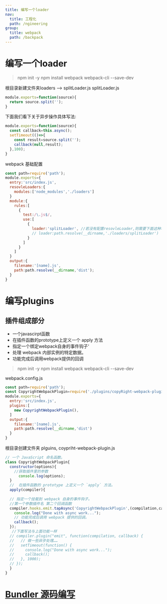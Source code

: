 ```yaml
---
title: 编写一个loader
nav:
  title: 工程化
  path: /ngineering
group:
  title: webpack
  path: /backpack
---
```

# 编写一个loader
> npm init -y
> npm install webpack webpack-cli --save-dev

根目录新建文件夹loaders --> splitLoader.js
splitLoader.js
```javascript
module.exports=function(source){
  return source.split('');
}
```

下面我们看下关于异步操作具体写法:
```javascript
module.exports=function(source){
  const callback=this.async();
  setTimeout(()=>{
    const result=source.split('');
    callback(null,result);
  },100);
}
```
webpack 基础配置
```javascript
const path=require('path');
module.exports={
  entry:'src/index.js',
  resovleLoaders:{
    modules:['node_modules','./loaders']
  }
  module:{
    rules:[
      {
        test:/\.js$/,
        use:[
          {
            loader:'splitLoader', //若没有配置resovleLoader,则需要下面这种写法 
            // loader:path.resolve(__dirname,'./loaders/splitLoader') 
          }
        ]
      }
    ]
  }
  output:{
    filename:'[name].js',
    path:path.resolve(__dirname,'dist');
  }
}
```
# 编写plugins

## 插件组成部分
- 一个javascirpt函数
- 在插件函数的prototype上定义一个 apply 方法
- 指定一个绑定webpack自身的事件钩子‘
- 处理 webpack 内部实例的特定数据。
- 功能完成后调用webpack提供的回调


> npm init -y
> npm install webpack webpack-cli --save-dev

webpack.config.js
```javascript
const path=require('path');
const CopyrightWebpackPlugin=require('./plugins/copyRight-webpack-plugin');
module.exports={
  entry:'src/index.js',
  plugins:[
    new CopyrightWebpackPlugin(),
  ]
  output:{
    filename:'[name].js',
    path:path.resolve(__dirname,'dist')
  }
}
```
根目录创建文件夹 plguins,
coypriht-webpack-plugin.js
```javascript 
// 一个 JavaScript 命名函数。
class CopyrightWebpackPlugin{
  constructor(options){
    //获取插件里的参数
      console.log(options);
  }
  //  在插件函数的 prototype 上定义一个 `apply` 方法。
  apply(compiler){
   
  // 指定一个挂载到 webpack 自身的事件钩子。
  //第一个参数插件名 第二个回调函数
  compiler.hooks.emit.tapAsync('CopyrightWebpackPlugin',(compilation,callback)=>{
    console.log("Done with async work...");
    // 功能完成后调用 webpack 提供的回调。
    callback();
  });
   //下面写法与上面功能一样
  // compiler.plugin("emit", function(compilation, callback) {
  //   // 做一些异步处理……
  //   setTimeout(function() {
  //     console.log("Done with async work...");
  //     callback();
  //   }, 1000);
  // });
  }
}
```
# [Bundler 源码编写](./bundler)
